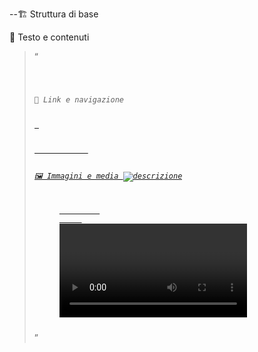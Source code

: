 --🏗️ Struttura di base
<!--<!DOCTYPE html>   <!-- Definisce il tipo di documento -->
<!--<html>            <!-- Radice del documento HTML -->
<!--<head>            <!-- Contiene metadati -->
<!--<title>           <!-- Titolo della pagina -->
<!--<body>            <!-- Corpo della pagina -->

  📝 Testo e contenuti
<!--<h1>…<h6>       <!-- Intestazioni da h1 (più grande) a h6 (più piccola) -->
<!--<p>             <!-- Paragrafo -->
<!--<br>            <!-- Interruzione di riga -->
<!--<hr>            <!-- Riga orizzontale -->
<!--<strong>, <b>   <!-- Testo in grassetto -->
<!--<em>, <i>       <!-- Testo in corsivo -->
<!--<mark>          <!-- Evidenzia testo -->
<!--<small>         <!-- Testo piccolo -->
<blockquote>    <!-- Citazione lunga -->
<q>             <!-- Citazione breve -->
<code>          <!-- Testo monospaziato (codice) -->
<pre>           <!-- Testo preformattato -->
<abbr>          <!-- Abbreviazione -->
<cite>          <!-- Titolo di un'opera -->
🔗 Link e navigazione

<a href="url">   <!-- Collegamento ipertestuale -->
<nav>            <!-- Sezione di navigazione -->

  🖼️ Immagini e media
<img src="url" alt="descrizione">   <!-- Immagine -->
<figure>         <!-- Figura con didascalia -->
<figcaption>     <!-- Didascalia dell'immagine -->
<video>, <audio> <!-- Elementi multimediali -->
<source>         <!-- Sorgente per media -->

  📋 Liste
<ul>             <!-- Lista non ordinata -->
<ol>             <!-- Lista ordinata -->
<li>             <!-- Elemento di lista -->
<dl>             <!-- Lista di definizione -->
<dt>, <dd>       <!-- Termini e definizioni -->

  🧩 Contenitori e layout
<div>            <!-- Contenitore generico -->
<span>           <!-- Contenitore in linea -->
<section>        <!-- Sezione di contenuto -->
<article>        <!-- Articolo indipendente -->
<header>         <!-- Intestazione -->
<footer>         <!-- Piè di pagina -->
<aside>          <!-- Contenuto laterale -->
<main>           <!-- Contenuto principale -->
📋 Tabelle
<table>          <!-- Tabella -->
<tr>             <!-- Riga -->
<td>             <!-- Cella -->
<th>             <!-- Intestazione -->
<thead>, <tbody>, <tfoot> <!-- Sezioni della tabella -->
<caption>        <!-- Titolo tabella -->
<colgroup>, <col> <!-- Gruppo di colonne -->

  🧠 Form e input
<form>           <!-- Modulo -->
<input>          <!-- Campo di input -->
<textarea>       <!-- Area di testo -->
<select>         <!-- Menù a tendina -->
<option>         <!-- Opzione del select -->
<button>         <!-- Pulsante -->
<label>          <!-- Etichetta -->
<fieldset>       <!-- Raggruppa elementi -->
<legend>         <!-- Titolo del fieldset -->
⚙️ Metadati e script
html
Copia
Modifica
<meta>           <!-- Metadati -->
<link>           <!-- Collegamenti a risorse esterne -->
<style>          <!-- CSS interno -->
<script>         <!-- JavaScript -->
<base>           <!-- Base URL -->

  📌 Tag semantici HTML5
<!-- <article>, <section>, <aside>, <nav>, <main>, <header>, <footer>, <figure>, <figcaption>, <mark>, <time>

 🧪 Tag speciali
<!-- <details>, <summary>   <!-- Contenuto espandibile -->
<!-- <dialog>               <!-- Finestra di dialogo -->
<!-- <template>             <!-- Template invisibile -->  
